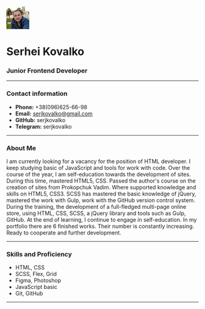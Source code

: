 ![My photo](images/my-photo.jpeg)

# Serhei Kovalko
### Junior Frontend Developer
***
### Contact information
* **Phone:** +38(096)625-66-98
* **Email:** serjkovalko@gmail.com
* **GitHub:** serjkovalko
* **Telegram:** serjkovalko
***
### About Me
I am currently looking for a vacancy for the position of HTML developer. I keep studying basic of JavaScript and tools for work with code.
Over the course of the year, I am self-education towards the development of sites. During this time, mastered HTML5, CSS. Passed the author's course on the creation of sites from Prokopchuk Vadim. Where supported knowledge and skills on HTML5, CSS3. SCSS has mastered the basic knowledge of jQuery, mastered the work with Gulp, work with the GitHub version control system. During the training, the development of a full-fledged multi-page online store, using HTML, CSS, SCSS, a jQuery library and tools such as Gulp, GitHub. At the end of learning, I continue to engage in self-education. In my portfolio there are 6 finished works. Their number is constantly increasing. Ready to cooperate and further development.
***
### Skills and Proficiency
* HTML, CSS
* SCSS, Flex, Grid
* Figma, Photoshop
* JavaScript basic
* Git, GitHub
***



